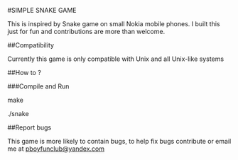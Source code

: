 #SIMPLE SNAKE GAME

This is inspired by Snake game on small Nokia mobile phones.
I built this just for fun and contributions are more than welcome.

##Compatibility

Currently this game is only compatible with Unix and all Unix-like systems

##How to ?

###Compile and Run

make 

./snake

##Report bugs

This game is more likely to contain bugs, to help fix bugs contribute or email me at pboyfunclub@yandex.com
